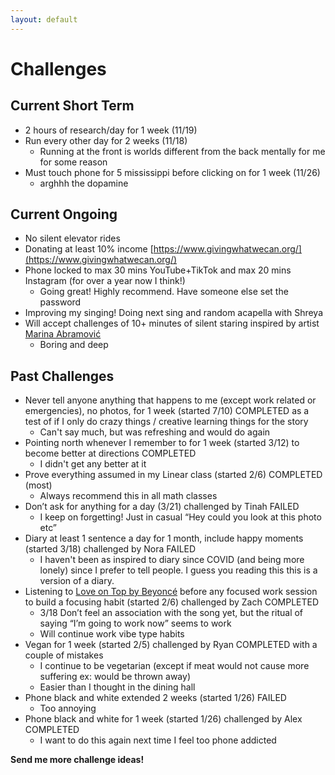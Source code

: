 ```yaml
---
layout: default
---
```

# Challenges


## Current Short Term

- 2 hours of research/day for 1 week (11/19)
- Run every other day for 2 weeks (11/18)
  - Running at the front is worlds different from the back mentally for me for some reason
- Must touch phone for 5 mississippi before clicking on for 1 week (11/26)
  - arghhh the dopamine

## Current Ongoing

- No silent elevator rides 
- Donating at least 10% income [https://www.givingwhatwecan.org/](https://www.givingwhatwecan.org/)
- Phone locked to max 30 mins YouTube+TikTok and max 20 mins Instagram (for over a year now I think!)
  - Going great! Highly recommend. Have someone else set the password
- Improving my singing! Doing next sing and random acapella with Shreya
- Will accept challenges of 10+ minutes of silent staring inspired by artist [Marina Abramović](https://www.moma.org/learn/moma_learning/marina-abramovic-marina-abramovic-the-artist-is-present-2010/)
  - Boring and deep

## Past Challenges

- Never tell anyone anything that happens to me (except work related or emergencies), no photos, for 1 week (started 7/10) COMPLETED as a test of if I only do crazy things / creative learning things for the story
  - Can't say much, but was refreshing and would do again
- Pointing north whenever I remember to for 1 week (started 3/12) to become better at directions COMPLETED
  - I didn't get any better at it
- Prove everything assumed in my Linear class (started 2/6) COMPLETED (most)
  - Always recommend this in all math classes
- Don’t ask for anything for a day (3/21) challenged by Tinah FAILED
  - I keep on forgetting! Just in casual “Hey could you look at this photo etc”
- Diary at least 1 sentence a day for 1 month, include happy moments (started 3/18) challenged by Nora FAILED
  - I haven't been as inspired to diary since COVID (and being more lonely) since I prefer to tell people. I guess you reading this this is a version of a diary. 
- Listening to [Love on Top by Beyoncé](https://open.spotify.com/track/1z6WtY7X4HQJvzxC4UgkSf?si=07dd6dd216d545d5) before any focused work session to build a focusing habit (started 2/6) challenged by Zach COMPLETED
  - 3/18 Don’t feel an association with the song yet, but the ritual of saying “I’m going to work now” seems to work
  - Will continue work vibe type habits
- Vegan for 1 week (started 2/5) challenged by Ryan COMPLETED with a couple of mistakes
  - I continue to be vegetarian (except if meat would not cause more suffering ex: would be thrown away)
  - Easier than I thought in the dining hall
- Phone black and white extended 2 weeks (started 1/26) FAILED
  - Too annoying
- Phone black and white for 1 week (started 1/26) challenged by Alex COMPLETED
  - I want to do this again next time I feel too phone addicted


**Send me more challenge ideas!**
